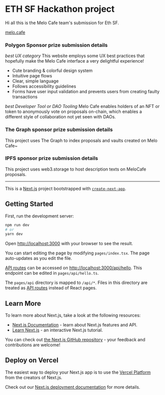# ETH SF Hackathon project

Hi all this is the Melo Cafe team's submission for Eth SF.

[melo.cafe](https://melo.cafe)

### Polygon Sponsor prize submission details

_best UX category_
This website employs some UX best practices that hopefully make the Melo Cafe interface a very delightful experience!

- Cute branding & colorful design system
- Intuitive page flows
- Clear, simple language
- Follows accessibility guidelines
- Forms have user input validation and prevents users from creating faulty transactions

_best Developer Tool or DAO Tooling_
Melo Cafe enables holders of an NFT or token to anonymously vote on proposals on-chain, which enables a different style of collaboration not yet seen with DAOs.

### The Graph sponsor prize submission details

This project uses The Graph to index proposals and vaults created on Melo Cafe~

### IPFS sponsor prize submission details

This project uses web3.storage to host description texts on MeloCafe proposals.

---

This is a [Next.js](https://nextjs.org/) project bootstrapped with [`create-next-app`](https://github.com/vercel/next.js/tree/canary/packages/create-next-app).

## Getting Started

First, run the development server:

```bash
npm run dev
# or
yarn dev
```

Open [http://localhost:3000](http://localhost:3000) with your browser to see the result.

You can start editing the page by modifying `pages/index.tsx`. The page auto-updates as you edit the file.

[API routes](https://nextjs.org/docs/api-routes/introduction) can be accessed on [http://localhost:3000/api/hello](http://localhost:3000/api/hello). This endpoint can be edited in `pages/api/hello.ts`.

The `pages/api` directory is mapped to `/api/*`. Files in this directory are treated as [API routes](https://nextjs.org/docs/api-routes/introduction) instead of React pages.

## Learn More

To learn more about Next.js, take a look at the following resources:

- [Next.js Documentation](https://nextjs.org/docs) - learn about Next.js features and API.
- [Learn Next.js](https://nextjs.org/learn) - an interactive Next.js tutorial.

You can check out [the Next.js GitHub repository](https://github.com/vercel/next.js/) - your feedback and contributions are welcome!

## Deploy on Vercel

The easiest way to deploy your Next.js app is to use the [Vercel Platform](https://vercel.com/new?utm_medium=default-template&filter=next.js&utm_source=create-next-app&utm_campaign=create-next-app-readme) from the creators of Next.js.

Check out our [Next.js deployment documentation](https://nextjs.org/docs/deployment) for more details.
